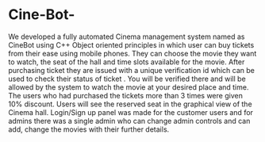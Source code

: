 # Cine-Bot-
We developed a fully automated Cinema management system named as CineBot using C++ Object oriented principles in which user can buy tickets from their ease using mobile phones. They can choose the movie they want to watch, the seat of the hall and time slots available for the movie. After purchasing ticket they are issued with a unique verification id which can be used to check their status of ticket . You will be verified there and will be allowed by the system to watch the movie at your desired place and time. The users who had purchased the tickets more than 3 times were given 10% discount. Users will see the reserved seat in the graphical view of the Cinema hall. Login/Sign up panel was made for the customer users and for admins there was a single admin who can change admin controls and can add, change the movies with their further details.
